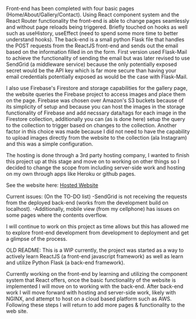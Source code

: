 Front-end has been completed with four basic pages (Home/About/Gallery/Contact). Using React component system and the React Router functionality the front-end is able to change pages seamlessly and without page reloads being triggered. Briefly touched on hooks as well such as useHistory, useEffect (need to spend some more time to better understand hooks).
The back-end is a small python Flask file that handles the POST requests from the ReactJS front-end and sends out the email based on the information filled in on the form. First version used Flask-Mail to achieve the functionality of sending the email but was later revised to use SendGrid (a middleware service) because the only potentially exposed secret would be the API key which is far more secure than having your email credentials potentially exposed as would be the case with Flask-Mail.

I also use Firebase's Firestore and storage capabilities for the gallery page, the website queries the Firebase project to access images and place them on the page. Firebase was chosen over Amazon's S3 buckets because of its simplicity of setup and because you can host the images in the storage functionality of Firebase and add necssary data/tags for each image in the Firestore collection, additionally you can (as is done here) setup the query to the collection to trigger based on changes to the collection. Another factor in this choice was made because I did not need to have the capability to upload images directly from the website to the collection (ala Instagram) and this was a simple configuration.

The hosting is done through a 3rd party hosting company, I wanted to finish this project up at this stage and move on to working on other things so I decided to change the scope from including server-side work and hosting on my own through apps like Heroku or github pages.

See the website here:  [Hosted Website](https://pheonixlandscaping.ca)

Current issues: (On the TO-DO list)
-SendGrid is not receiving the requests from the deployed back-end (works from the development build on localhost). 
-Additionally, mobile view (from my cellphone) has issues on some pages where the contents overflow. 

I will continue to work on this project as time allows but this has allowed me to explore front-end development from development to deployment and get a glimpse of the process. 



OLD README:
This is a WIP currently, the project was started as a way to actively learn ReactJS (a front-end javascript framework) as well as learn and utilize Python Flask (a back-end framework).

Currently working on the front-end by learning and utilizing the component system that React offers, once the basic functionality of the website is implemented I will move on to working with the back-end. After back-end work I will move forward with hosting and server-side work, likely with NGINX, and attempt to host on a cloud based platform such as AWS. Following these steps I will return to add more pages & functionality to the web site.
